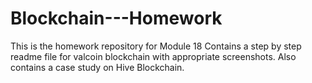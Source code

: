 # Blockchain---Homework
This is the homework repository for Module 18
Contains a step by step readme file for valcoin blockchain with appropriate screenshots.
Also contains a case study on Hive Blockchain.
